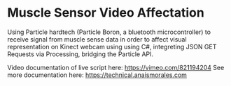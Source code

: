 # Muscle Sensor Video Affectation 
Using Particle hardtech (Particle Boron, a bluetooth microcontroller) to receive signal from muscle sense data in order to affect visual representation on Kinect webcam using using C#, integreting JSON GET Requests via Processing, bridging the Particle API. 

Video documentation of live script here: https://vimeo.com/821194204
See more documentation here: https://technical.anaismorales.com
